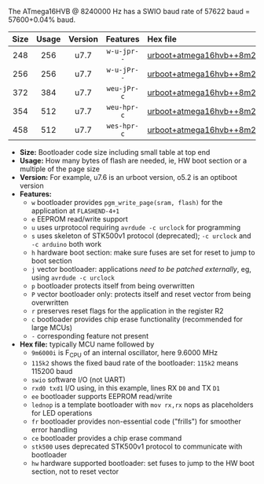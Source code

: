 The ATmega16HVB @ 8240000 Hz has a SWIO baud rate of 57622 baud = 57600+0.04% baud.

|Size|Usage|Version|Features|Hex file|
|:-:|:-:|:-:|:-:|:--|
|248|256|u7.7|`w-u-jpr--`|[urboot+atmega16hvb++8m2400i+++57k6_swio_rxb0_txb1_lednop.hex](https://raw.githubusercontent.com/stefanrueger/urboot.hex/main/mcus/atmega16hvb/internal_oscillator/fint++8m2400_Hz/br+++57k6_bps/urboot+atmega16hvb++8m2400i+++57k6_swio_rxb0_txb1_lednop.hex)|
|256|256|u7.7|`w-u-jPr--`|[urboot+atmega16hvb++8m2400i+++57k6_swio_rxb0_txb1.hex](https://raw.githubusercontent.com/stefanrueger/urboot.hex/main/mcus/atmega16hvb/internal_oscillator/fint++8m2400_Hz/br+++57k6_bps/urboot+atmega16hvb++8m2400i+++57k6_swio_rxb0_txb1.hex)|
|372|384|u7.7|`weu-jPr-c`|[urboot+atmega16hvb++8m2400i+++57k6_swio_rxb0_txb1_ee_lednop_fr_ce.hex](https://raw.githubusercontent.com/stefanrueger/urboot.hex/main/mcus/atmega16hvb/internal_oscillator/fint++8m2400_Hz/br+++57k6_bps/urboot+atmega16hvb++8m2400i+++57k6_swio_rxb0_txb1_ee_lednop_fr_ce.hex)|
|354|512|u7.7|`weu-hpr-c`|[urboot+atmega16hvb++8m2400i+++57k6_swio_rxb0_txb1_ee_lednop_fr_ce_hw.hex](https://raw.githubusercontent.com/stefanrueger/urboot.hex/main/mcus/atmega16hvb/internal_oscillator/fint++8m2400_Hz/br+++57k6_bps/urboot+atmega16hvb++8m2400i+++57k6_swio_rxb0_txb1_ee_lednop_fr_ce_hw.hex)|
|458|512|u7.7|`wes-hpr-c`|[urboot+atmega16hvb++8m2400i+++57k6_swio_rxb0_txb1_ee_lednop_fr_ce_stk500_hw.hex](https://raw.githubusercontent.com/stefanrueger/urboot.hex/main/mcus/atmega16hvb/internal_oscillator/fint++8m2400_Hz/br+++57k6_bps/urboot+atmega16hvb++8m2400i+++57k6_swio_rxb0_txb1_ee_lednop_fr_ce_stk500_hw.hex)|

- **Size:** Bootloader code size including small table at top end
- **Usage:** How many bytes of flash are needed, ie, HW boot section or a multiple of the page size
- **Version:** For example, u7.6 is an urboot version, o5.2 is an optiboot version
- **Features:**
  + `w` bootloader provides `pgm_write_page(sram, flash)` for the application at `FLASHEND-4+1`
  + `e` EEPROM read/write support
  + `u` uses urprotocol requiring `avrdude -c urclock` for programming
  + `s` uses skeleton of STK500v1 protocol (deprecated); `-c urclock` and `-c arduino` both work
  + `h` hardware boot section: make sure fuses are set for reset to jump to boot section
  + `j` vector bootloader: applications *need to be patched externally*, eg, using `avrdude -c urclock`
  + `p` bootloader protects itself from being overwritten
  + `P` vector bootloader only: protects itself and reset vector from being overwritten
  + `r` preserves reset flags for the application in the register R2
  + `c` bootloader provides chip erase functionality (recommended for large MCUs)
  + `-` corresponding feature not present
- **Hex file:** typically MCU name followed by
  + `9m6000i` is F<sub>CPU</sub> of an internal oscillator, here 9.6000 MHz
  + `115k2` shows the fixed baud rate of the bootloader: `115k2` means 115200 baud
  + `swio` software I/O (not UART)
  + `rxd0 txd1` I/O using, in this example, lines RX `D0` and TX `D1`
  + `ee` bootloader supports EEPROM read/write
  + `lednop` is a template bootloader with `mov rx,rx` nops as placeholders for LED operations
  + `fr` bootloader provides non-essential code ("frills") for smoother error handling
  + `ce` bootloader provides a chip erase command
  + `stk500` uses deprecated STK500v1 protocol to communicate with bootloader
  + `hw` hardware supported bootloader: set fuses to jump to the HW boot section, not to reset vector
